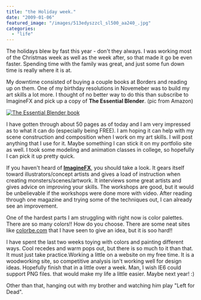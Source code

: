 ```yaml
---
title: "the Holiday week."
date: "2009-01-06"
featured_image: "/images/513edyszzcl_sl500_aa240_.jpg"
categories: 
  - "life"
---
```


The holidays blew by fast this year - don't they always. I was working most of the Christmas week as well as the week after, so that made it go be even faster. Spending time with the family was great, and just some fun down time is really where it is at.

My downtime consisted of buying a couple books at Borders and reading up on them. One of my birthday resolutions in Novemeber was to build my art skills a lot more. I thought of no better way to do this than subscribe to ImagineFX and pick up a copy of **The Essential Blender**. (pic from Amazon)

[![The Essential Blender book](/images/513edyszzcl_sl500_aa240_.jpg "The Essential Blender book")](http://blog.scottpetrovic.com/wp-content/uploads/2009/01/513edyszzcl_sl500_aa240_.jpg)

I have gotten through about 50 pages as of today and I am very impressed as to what it can do (especially being FREE). I am hoping it can help with my scene construction and composition when I work on my art skills. I will post anything that I use for it. Maybe something I can stick it on my portfolio site as well. I took some modeling and animation classes in college, so hopefully I can pick it up pretty quick.

If you haven't heard of [**ImagineFX**](http://www.imaginefx.com/ "ImagineFX"), you should take a look. It gears itself toward illustrators/concept artists and gives a load of instruction when creating monsters/scenes/artwork. It interviews some great artists and gives advice on improving your skills. The workshops are good, but it would be unbelievable if the workshops were done more with video. After reading through one magazine and trying some of the techniques out, I can already see an improvement.

One of the hardest parts I am struggling with right now is color palettes. There are so many colors!! How do you choose. There are some neat sites like [colorbe.com](http://colorbe.com "colorbe") that I have seen to give an idea, but it is soo hard!!

I have spent the last two weeks toying with colors and painting different ways. Cool recedes and warm pops out, but there is so much to it than that. It must just take practice.Working a little on a website on my free time. It is a woodworking site, so competitive analysis isn't working well for design ideas. Hopefully finish that in a little over a week. Man, I wish IE6 could support PNG files. that would make my life a little easier. Maybe next year! :)

Other than that, hanging out with my brother and watching him play "Left for Dead".
